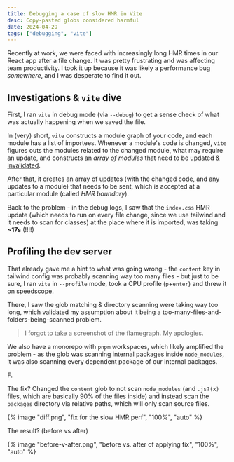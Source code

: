 ```yaml
---
title: Debugging a case of slow HMR in Vite
desc: Copy-pasted globs considered harmful
date: 2024-04-29
tags: ["debugging", "vite"]
---
```


Recently at work, we were faced with increasingly long HMR times in our React app after a file change. It was pretty frustrating and was affecting team productivity. I took it up because it was likely a performance bug _somewhere_, and I was desperate to find it out.

## Investigations & `vite` dive

First, I ran `vite` in debug mode (via `--debug`) to get a sense check of what was actually happening when we saved the file.

In (very) short, `vite` constructs a module graph of your code, and each module has a list of importees. Whenever a module's code is changed, `vite` figures outs the modules related to the changed module, what may require an update, and constructs an _array of modules_ that need to be updated & [invalidated](https://github.com/vitejs/vite/blob/b7ddfae5f852c2948fab03e94751ce56f5f31ce0/packages/vite/src/node/server/hmr.ts#L237).

After that, it creates an array of updates (with the changed code, and any updates to a module) that needs to be sent, which is accepted at a particular module (called _HMR boundary_).

Back to the problem - in the debug logs, I saw that the `index.css` HMR update (which needs to run on every file change, since we use tailwind and it needs to scan for classes) at the place where it is imported, was taking **~17s** (!!!!)

## Profiling the dev server

That already gave me a hint to what was going wrong - the `content` key in tailwind config was probably scanning way too many files - but just to be sure, I ran `vite` in `--profile` mode, took a CPU profile (`p`+`enter`) and threw it on [speedscope](https://speedscope.app).

There, I saw the glob matching & directory scanning were taking way too long, which validated my assumption about it being a too-many-files-and-folders-being-scanned problem.

> I forgot to take a screenshot of the flamegraph. My apologies.

We also have a monorepo with `pnpm` workspaces, which likely amplified the problem - as the glob was scanning internal packages inside `node_modules`, it was also scanning every dependent package of our internal packages.

F.

The fix? Changed the `content` glob to not scan `node_modules` (and `.js?(x)` files, which are basically 90% of the files inside) and instead scan the `packages` directory via relative paths, which will only scan source files.

{% image "diff.png", "fix for the slow HMR perf", "100%", "auto" %}

The result? (before vs after)

{% image "before-v-after.png", "before vs. after of applying fix", "100%", "auto" %}
